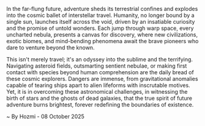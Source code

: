 
In the far-flung future, adventure sheds its terrestrial confines and explodes into the cosmic ballet of interstellar travel. Humanity, no longer bound by a single sun, launches itself across the void, driven by an insatiable curiosity and the promise of untold wonders. Each jump through warp space, every uncharted nebula, presents a canvas for discovery, where new civilizations, exotic biomes, and mind-bending phenomena await the brave pioneers who dare to venture beyond the known.

This isn't merely travel; it's an odyssey into the sublime and the terrifying. Navigating asteroid fields, outsmarting sentient nebulae, or making first contact with species beyond human comprehension are the daily bread of these cosmic explorers. Dangers are immense, from gravitational anomalies capable of tearing ships apart to alien lifeforms with inscrutable motives. Yet, it is in overcoming these astronomical challenges, in witnessing the birth of stars and the ghosts of dead galaxies, that the true spirit of future adventure burns brightest, forever redefining the boundaries of existence.

~ By Hozmi - 08 October 2025
